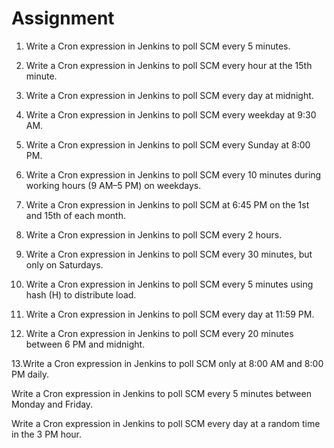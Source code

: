 # Assignment

1. Write a Cron expression in Jenkins to poll SCM every 5 minutes.

2. Write a Cron expression in Jenkins to poll SCM every hour at the 15th minute.

3. Write a Cron expression in Jenkins to poll SCM every day at midnight.

4. Write a Cron expression in Jenkins to poll SCM every weekday at 9:30 AM.

5. Write a Cron expression in Jenkins to poll SCM every Sunday at 8:00 PM.

6. Write a Cron expression in Jenkins to poll SCM every 10 minutes during working hours (9 AM–5 PM) on weekdays.

7. Write a Cron expression in Jenkins to poll SCM at 6:45 PM on the 1st and 15th of each month.

8. Write a Cron expression in Jenkins to poll SCM every 2 hours.

9. Write a Cron expression in Jenkins to poll SCM every 30 minutes, but only on Saturdays.

10. Write a Cron expression in Jenkins to poll SCM every 5 minutes using hash (H) to distribute load.

11. Write a Cron expression in Jenkins to poll SCM every day at 11:59 PM.

12. Write a Cron expression in Jenkins to poll SCM every 20 minutes between 6 PM and midnight.

13.Write a Cron expression in Jenkins to poll SCM only at 8:00 AM and 8:00 PM daily.

Write a Cron expression in Jenkins to poll SCM every 5 minutes between Monday and Friday.

Write a Cron expression in Jenkins to poll SCM every day at a random time in the 3 PM hour.
